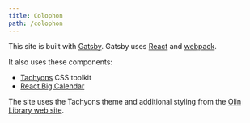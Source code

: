 ```yaml
---
title: Colophon
path: /colophon
---
```


This site is built with [Gatsby](https://www.gatsbyjs.org). Gatsby uses
[React](https://reactjs.org) and [webpack](https://webpack.js.org).

It also uses these components:

* [Tachyons](http://tachyons.io) CSS toolkit
* [React Big Calendar](https://github.com/intljusticemission/react-big-calendar)

The site uses the Tachyons theme and additional styling from the
[Olin Library web site](https://github.com/olinlibrary/library-website).
